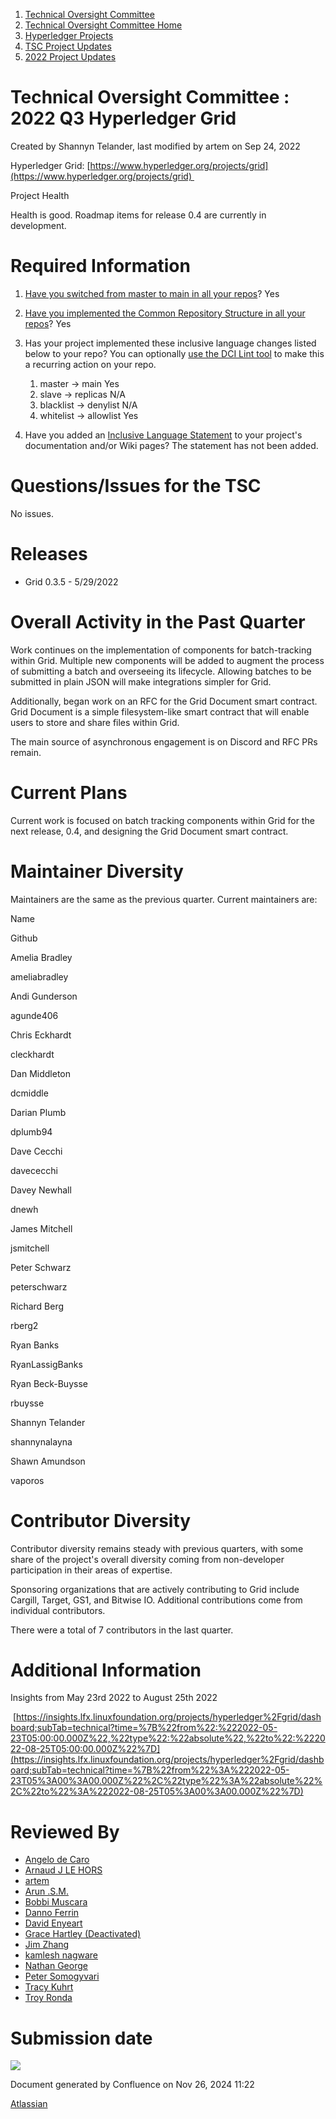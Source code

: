 1. [Technical Oversight Committee](index.html)
2. [Technical Oversight Committee Home](Technical-Oversight-Committee-Home_21430274.html)
3. [Hyperledger Projects](Hyperledger-Projects_21447704.html)
4. [TSC Project Updates](TSC-Project-Updates_21430854.html)
5. [2022 Project Updates](2022-Project-Updates_21443095.html)

# Technical Oversight Committee : 2022 Q3 Hyperledger Grid

Created by Shannyn Telander, last modified by artem on Sep 24, 2022

Hyperledger Grid: [https://www.hyperledger.org/projects/grid](https://www.hyperledger.org/projects/grid) 

Project Health

Health is good. Roadmap items for release 0.4 are currently in development. 

# Required Information

1. [Have you switched from master to main in all your repos](https://lf-hyperledger.atlassian.net/wiki/display/TSC/Projects+have+two+quarters+to+comply+with+common+repo+structure?focusedCommentId=21452776)? Yes
2. [Have you implemented the Common Repository Structure in all your repos](https://tsc.hyperledger.org/repository-structure.html)? Yes
3. Has your project implemented these inclusive language changes listed below to your repo? You can optionally [use the DCI Lint tool](https://github.com/petermetz/gh-action-dci-lint#usage) to make this a recurring action on your repo.
   
   1. master → main Yes
   2. slave → replicas N/A
   3. blacklist → denylist N/A
   4. whitelist → allowlist Yes
4. Have you added an [Inclusive Language Statement](https://lf-hyperledger.atlassian.net/wiki/display/TSC/Inclusive+Language+Example) to your project's documentation and/or Wiki pages? The statement has not been added.
   

# Questions/Issues for the TSC

No issues.

# Releases

- Grid 0.3.5 - 5/29/2022

# Overall Activity in the Past Quarter

Work continues on the implementation of components for batch-tracking within Grid. Multiple new components will be added to augment the process of submitting a batch and overseeing its lifecycle. Allowing batches to be submitted in plain JSON will make integrations simpler for Grid. 

Additionally, began work on an RFC for the Grid Document smart contract. Grid Document is a simple filesystem-like smart contract that will enable users to store and share files within Grid. 

The main source of asynchronous engagement is on Discord and RFC PRs remain. 

# Current Plans

Current work is focused on batch tracking components within Grid for the next release, 0.4, and designing the Grid Document smart contract. 

# Maintainer Diversity

Maintainers are the same as the previous quarter. Current maintainers are:

Name

Github

Amelia Bradley

ameliabradley

Andi Gunderson

agunde406

Chris Eckhardt

cleckhardt

Dan Middleton

dcmiddle

Darian Plumb

dplumb94

Dave Cecchi

davececchi

Davey Newhall

dnewh

James Mitchell

jsmitchell

Peter Schwarz

peterschwarz

Richard Berg

rberg2

Ryan Banks

RyanLassigBanks

Ryan Beck-Buysse

rbuysse

Shannyn Telander

shannynalayna

Shawn Amundson

vaporos

# Contributor Diversity

Contributor diversity remains steady with previous quarters, with some share of the project's overall diversity coming from non-developer participation in their areas of expertise. 

Sponsoring organizations that are actively contributing to Grid include Cargill, Target, GS1, and Bitwise IO. Additional contributions come from individual contributors. 

There were a total of 7 contributors in the last quarter.

# Additional Information

Insights from May 23rd 2022 to August 25th 2022

 [https://insights.lfx.linuxfoundation.org/projects/hyperledger%2Fgrid/dashboard;subTab=technical?time=%7B%22from%22:%222022-05-23T05:00:00.000Z%22,%22type%22:%22absolute%22,%22to%22:%222022-08-25T05:00:00.000Z%22%7D](https://insights.lfx.linuxfoundation.org/projects/hyperledger%2Fgrid/dashboard;subTab=technical?time=%7B%22from%22%3A%222022-05-23T05%3A00%3A00.000Z%22%2C%22type%22%3A%22absolute%22%2C%22to%22%3A%222022-08-25T05%3A00%3A00.000Z%22%7D)

# Reviewed By

- [Angelo de Caro](https://lf-hyperledger.atlassian.net/wiki/people/70121:d6b0f0e4-825f-4f16-88e1-4d14e95f2f10?ref=confluence)
- [Arnaud J LE HORS](https://lf-hyperledger.atlassian.net/wiki/people/70121:0e75e3b8-500a-4067-9f7e-ed46e91bcb9d?ref=confluence)
- [artem](https://lf-hyperledger.atlassian.net/wiki/people/557058:5196a62e-7a77-4c97-8180-ae5a5992fb63?ref=confluence)
- [Arun .S.M.](https://lf-hyperledger.atlassian.net/wiki/people/621a0e5097d313006ba7386a?ref=confluence)
- [Bobbi Muscara](https://lf-hyperledger.atlassian.net/wiki/people/5c4cb1b7d8bbb7445c0a457e?ref=confluence)
- [Danno Ferrin](https://lf-hyperledger.atlassian.net/wiki/people/5b7f2d80c4e4892a5b789551?ref=confluence)
- [David Enyeart](https://lf-hyperledger.atlassian.net/wiki/people/712020:30d7e775-8a5d-4896-8950-8da2af027639?ref=confluence)
- [Grace Hartley (Deactivated)](https://lf-hyperledger.atlassian.net/wiki/people/5c3e0cd1ff324728a1db2448?ref=confluence)
- [Jim Zhang](https://lf-hyperledger.atlassian.net/wiki/people/712020:e39af0bd-79c1-49e2-887c-a74cef87f822?ref=confluence)
- [kamlesh nagware](https://lf-hyperledger.atlassian.net/wiki/people/557058:8e1fc425-f938-4b39-ad13-9cd8b0ddde52?ref=confluence)
- [Nathan George](https://lf-hyperledger.atlassian.net/wiki/people/712020:3e7556ab-cdb8-47f5-8b68-12a3378021fd?ref=confluence)
- [Peter Somogyvari](https://lf-hyperledger.atlassian.net/wiki/people/557058:cae262a4-be99-4f5e-a36e-bf20a5c795f2?ref=confluence)
- [Tracy Kuhrt](https://lf-hyperledger.atlassian.net/wiki/people/712020:eb6ae9c3-aa8e-40ba-9dab-a6969b1ac52e?ref=confluence)
- [Troy Ronda](https://lf-hyperledger.atlassian.net/wiki/people/557058:c854f35a-2b58-4be3-9003-ca2a67495580?ref=confluence)

# Submission date

![](plugins/servlet/confluence/placeholder/unknown-macro)

Document generated by Confluence on Nov 26, 2024 11:22

[Atlassian](http://www.atlassian.com/)
